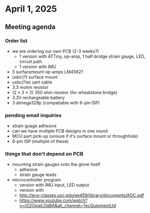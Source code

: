 # April 1, 2025

## Meeting agenda
### Order list
- we are ordering our own PCB (2-3 weeks?)
    - 1 version with ATTiny, op-amp, 1 half-bridge strain gauge, LED, circuit path
    - 1 version with IMU
- 5 surfacemount op-amps LM4562? 
- usbc(?) surface mount
- usbc(?w) uart cable
- 3.3 mohm resistor
- (2 * 3 * 2) 350 ohm resistor (for wheatstone bridge)
- 3.3V rechargeable battery
- 3 atmega328p (compatiable with 6-pin ISP)

### pending email inquiries
- strain guage adhesive
- can we have multiple PCB designs in one round
- MCU part pick-up (unsure if it's surface mount or throughhole)
- 6-pin ISP (multiple of these)

### things that don't depend on PCB
- mounting strain gauges onto the glove itself
    - adhesive
    - strain gauge leads
- microcontroller program
    - version with IMU input, LED output
    - version with 
    - http://ece-classes.usc.edu/ee459/library/documents/ADC.pdf 
    - https://www.youtube.com/watch?v=rD2OpwLOaBA&ab_channel=TecQuipmentLtd